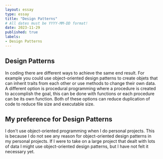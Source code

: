 ```yaml
---
layout: essay
type: essay
title: "Design Patterns"
# All dates must be YYYY-MM-DD format!
date: 2023-11-29
published: true
labels:
- Design Patterns
---
```


## Design Patterns

In coding there are different ways to achieve the same end result.  For example you could use object-oriented design patterns to create objets that can inherit traits from each other or use methods to change their own data.  A different option is procedural programming where a procedure is created to accomplish the goal, this can be done with functions or each procedure can be its own function.  Both of these options can reduce duplication of code to reduce file size and executable size.  

## My preference for Design Patterns

I don't use object-oriented programming when I do personal projects.  This is because I do not see any reason for object-oriented design patterns in my personal projects.  If I were to take on a large project that dealt with lots of data I might use object-oriented design patterns, but I have not felt it necessary yet.  
